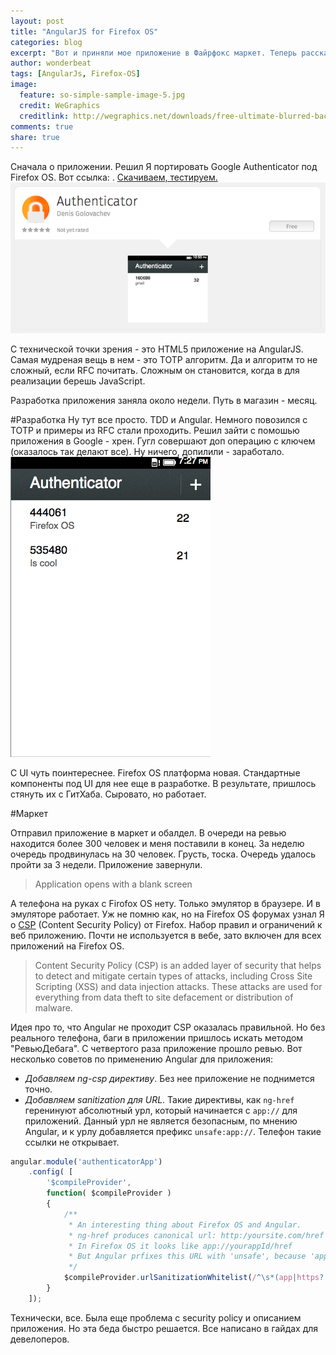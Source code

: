 ```yaml
---
layout: post
title: "AngularJS for Firefox OS"
categories: blog
excerpt: "Вот и приняли мое приложение в Файрфокс маркет. Теперь расскажу о подводных камнях."
author: wonderbeat
tags: [AngularJs, Firefox-OS]
image:
  feature: so-simple-sample-image-5.jpg
  credit: WeGraphics
  creditlink: http://wegraphics.net/downloads/free-ultimate-blurred-background-pack/
comments: true
share: true
---
```



Сначала о приложении. Решил Я портировать Google Authenticator под Firefox OS.
Вот ссылка: . [Скачиваем, тестируем.](https://marketplace.firefox.com/app/authenticator-1/)
![Application in Firefox OS Market](/images/authenticator/market.png)

С технической точки зрения - это HTML5 приложение на AngularJS. Самая мудреная вещь в нем - это TOTP алгоритм.
Да и алгоритм то не сложный, если RFC почитать. Сложным он становится, когда в для реализации берешь JavaScript.

Разработка приложения заняла около недели. Путь в магазин - месяц.

#Разработка
Ну тут все просто. TDD и Angular. Немного повозился с TOTP и примеры из RFC стали проходить. Решил зайти с помошью приложения в Google - хрен. Гугл совершают доп операцию с ключем (оказалось так делают все). Ну ничего, допилили - заработало.  
![Application homescreen](/images/authenticator/application.png)

С UI чуть поинтереснее. Firefox OS платформа новая. Стандартные компоненты под UI для нее еще в разработке. В результате, пришлось стянуть их с ГитХаба. Сыровато, но работает.

#Маркет

Отправил приложение в маркет и обалдел. В очереди на ревью находится более 300 человек и меня поставили в конец.
За неделю очередь продвинулась на 30 человек. Грусть, тоска. Очередь удалось пройти за 3 недели.
Приложение завернули.

> Application opens with a blank screen

А телефона на руках с Firofox OS нету. Только эмулятор в браузере. И в эмуляторе работает.
Уж не помню как, но на Firefox OS форумах узнал Я о [CSP](https://developer.mozilla.org/en-US/docs/Security/CSP) (Content Security Policy) от Firefox. Набор правил и ограничений к веб приложению. Почти не используется в вебе, зато включен для всех приложений на Firefox OS.

>Content Security Policy (CSP) is an added layer of security that helps to detect and mitigate certain types of attacks, including Cross Site Scripting (XSS) and data injection attacks. These attacks are used for everything from data theft to site defacement or distribution of malware.

Идея про то, что Angular не проходит CSP оказалась правильной. Но без реального телефона, баги в приложении пришлось искать методом "РевьюДебага". С четвертого раза приложение прошло ревью.
Вот несколько советов по применению Angular для приложения:

* *Добавляем ng-csp директиву*. Без нее приложение не поднимется точно.
* *Добавляем sanitization для URL*. Такие директивы, как `ng-href` геренинуют абсолютный урл, который начинается с `app://` для приложений. Данный урл не является безопасным, по мнению Angular, и к урлу добавляется префикс `unsafe:app://`. Телефон такие ссылки не открывает.

~~~ js
angular.module('authenticatorApp')
    .config( [
        '$compileProvider',
        function( $compileProvider )
        {
            /**
             * An interesting thing about Firefox OS and Angular.
             * ng-href produces canonical url: http:/yoursite.com/href
             * In Firefox OS it looks like app://yourappId/href
             * But Angular prfixes this URL with 'unsafe', because 'app' protocol is unknown.
             */
            $compileProvider.urlSanitizationWhitelist(/^\s*(app|https?|ftp|mailto|chrome-extension):/);
        }
    ]);
~~~

Технически, все.
Была еще проблема с security policy и описанием приложения. Но эта беда быстро решается. Все написано в гайдах для девелоперов.
